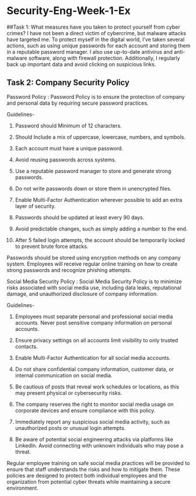 # Security-Eng-Week-1-Ex
##Task 1: What measures have you taken to protect yourself from cyber crimes?
I have not been a direct victim of cybercrime, but malware attacks have targeted me. To protect myself in the digital world, I’ve taken several actions, such as using unique passwords for each account and storing them in a reputable password manager. I also use up-to-date antivirus and anti-malware software, along with firewall protection. Additionally, I regularly back up important data and avoid clicking on suspicious links.
## Task 2: Company Security Policy
Password Policy :
Password Policy is to ensure the protection of company and personal data by requiring secure password practices. 

Guidelines-
1. Password should Minimum of 12 characters.
2. Should Include a mix of uppercase, lowercase, numbers, and symbols.
3. Each account must have a unique password.
4. Avoid reusing passwords across systems.
5. Use a reputable password manager to store and generate strong passwords.
6. Do not write passwords down or store them in unencrypted files.

7. Enable Multi-Factor Authentication wherever possible to add an extra layer of security.

8. Passwords should be updated at least every 90 days.
9. Avoid predictable changes, such as simply adding a number to the end.
10. After 5 failed login attempts, the account should be temporarily locked to prevent brute force attacks.

Passwords should be stored using encryption methods on any company system. Employees will receive regular online training on how to create strong passwords and recognize phishing attempts.

Social Media Security Policy :
Social Media Security Policy is to minimize risks associated with social media use, including data leaks, reputational damage, and unauthorized disclosure of company information.

Guidelines-

1. Employees must separate personal and professional social media accounts. Never post sensitive company information on personal accounts.

2. Ensure privacy settings on all accounts limit visibility to only trusted contacts.
3. Enable Multi-Factor Authentication for all social media accounts.

4. Do not share confidential company information, customer data, or internal communication on social media.
5. Be cautious of posts that reveal work schedules or locations, as this may present physical or cybersecurity risks.

6. The company reserves the right to monitor social media usage on corporate devices and ensure compliance with this policy.

7. Immediately report any suspicious social media activity, such as unauthorized posts or unusual login attempts.

8. Be aware of potential social engineering attacks via platforms like LinkedIn. Avoid connecting with unknown individuals who may pose a threat.

Regular employee training on safe social media practices will be provided to ensure that staff understands the risks and how to mitigate them.
These policies are designed to protect both individual employees and the organization from potential cyber threats while maintaining a secure environment.

